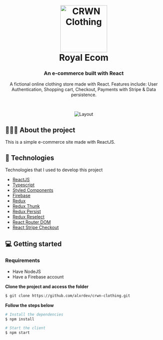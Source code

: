 <h1 align="center">
	<img alt="CRWN Clothing" src="https://raw.githubusercontent.com/iam-sachinverma/crown-ecom/master/src/assets/crown.svg" width="150px"><br>
	Royal Ecom
</h1>

<h3 align="center">
  An e-commerce built with React
</h3>

<p align="center">
A fictional online clothing store made with React. Features include: User Authentication, Shopping cart, Checkout, Payments with Stripe & Data persistence.
</p>

</br>

<p align="center">
  <img alt="Layout" src="https://i.imgur.com/1VD3Ond.gif">
</p>

## 💇🏻‍♂️ About the project

This is a simple e-commerce site made with ReactJS.



## 🚀 Technologies

Technologies that I used to develop this project

- [ReactJS](https://reactjs.org/)
- [Typescript](https://www.typescriptlang.org/)
- [Styled Components](https://github.com/styled-components/styled-components)
- [Firebase](https://firebase.google.com/)
- [Redux](https://redux.js.org/)
- [Redux Thunk](https://github.com/reduxjs/redux-thunk)
- [Redux Persist](https://github.com/rt2zz/redux-persist)
- [Redux Reselect](https://github.com/reduxjs/reselect)
- [React Router DOM](https://reacttraining.com/react-router/)
- [React Stripe Checkout](https://github.com/azmenak/react-stripe-checkout)

## 💻 Getting started

### Requirements

- Have NodeJS
- Have a Firebase account

**Clone the project and access the folder**

```bash
$ git clone https://github.com/alxrdev/crwn-clothing.git
```

**Follow the steps below**
```bash
# Install the dependencies
$ npm install

# Start the client
$ npm start
```



